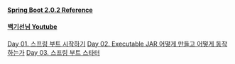 #### [Spring Boot 2.0.2 Reference](https://docs.spring.io/spring-boot/docs/2.0.2.RELEASE/reference/htmlsingle/)

#### [백기선님 Youtube](https://www.youtube.com/watch?v=CnmTCMRTbxo&list=PLfI752FpVCS8tDT1QEYwcXmkKDz-_6nm3)

[Day 01. 스프링 부트 시작하기](./Day01/Day01.md)
[Day 02. Executable JAR 어떻게 만들고 어떻게 동작하는가](./Day02/Day02.md)
[Day 03. 스프링 부트 스타터](./Day03/Day03.md)
